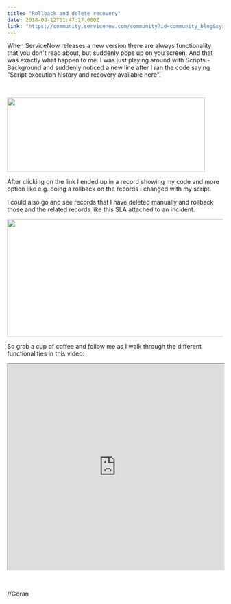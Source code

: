 ```yaml
---
title: "Rollback and delete recovery"
date: 2018-08-12T01:47:17.000Z
link: "https://community.servicenow.com/community?id=community_blog&sys_id=4ea77fe6db7f9f04e0e80b55ca96191b"
---
```

<p>When ServiceNow releases a new version there are always functionality that you don&#39;t read about, but suddenly pops up on you screen. And that was exactly what happen to me. I was just playing around with Scripts - Background and suddenly noticed a new line after I ran the code saying &#34;Script execution history and recovery available here&#34;.</p>
<p> </p>
<p><img style="max-width: 100%; max-height: 480px;" src="e827b7a6db7f9f04e0e80b55ca9619e8.iix" width="461" height="173" /></p>
<p>After clicking on the link I ended up in a record showing my code and more option like e.g. doing a rollback on the records I changed with my script.</p>
<p>I could also go and see records that I have deleted manually and rollback those and the related records like this SLA attached to an incident.</p>
<p><img style="max-width: 100%; max-height: 480px;" src="d8473ba6db7f9f04e0e80b55ca9619b8.iix" width="506" height="274" /></p>
<p>So grab a cup of coffee and follow me as I walk through the different functionalities in this video:</p>
<p><iframe id="video_tinymce" style="width: 100%; height: 480px;" src="https://www.youtube.com/embed/593y1F7iKJk"></iframe></p>
<p> </p>
<p>//Göran</p>